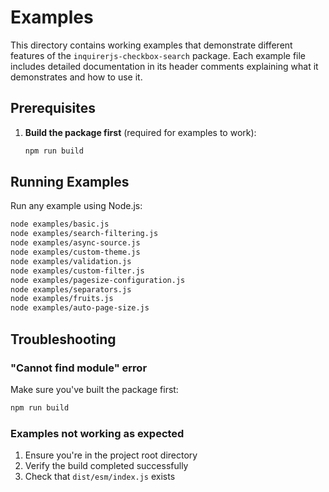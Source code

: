 # Examples

This directory contains working examples that demonstrate different features of the `inquirerjs-checkbox-search` package. Each example file includes detailed documentation in its header comments explaining what it demonstrates and how to use it.

## Prerequisites

1. **Build the package first** (required for examples to work):

   ```bash
   npm run build
   ```

## Running Examples

Run any example using Node.js:

```bash
node examples/basic.js
node examples/search-filtering.js
node examples/async-source.js
node examples/custom-theme.js
node examples/validation.js
node examples/custom-filter.js
node examples/pagesize-configuration.js
node examples/separators.js
node examples/fruits.js
node examples/auto-page-size.js
```

## Troubleshooting

### "Cannot find module" error

Make sure you've built the package first:

```bash
npm run build
```

### Examples not working as expected

1. Ensure you're in the project root directory
2. Verify the build completed successfully
3. Check that `dist/esm/index.js` exists
